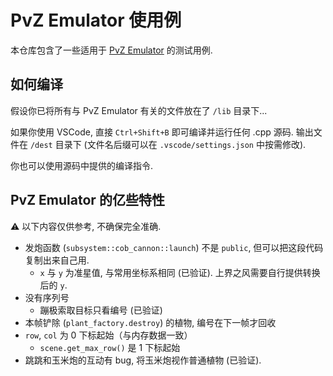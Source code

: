 # PvZ Emulator 使用例

本仓库包含了一些适用于 [PvZ Emulator](https://github.com/Rottenham/PvZ-Emulator) 的测试用例.

## 如何编译

假设你已将所有与 PvZ Emulator 有关的文件放在了 `/lib` 目录下...

如果你使用 VSCode, 直接 `Ctrl+Shift+B` 即可编译并运行任何 .cpp 源码. 输出文件在 `/dest` 目录下 (文件名后缀可以在 `.vscode/settings.json` 中按需修改).

你也可以使用源码中提供的编译指令.

## PvZ Emulator 的亿些特性

⚠️ 以下内容仅供参考, 不确保完全准确.

- 发炮函数 (`subsystem::cob_cannon::launch`) 不是 `public`, 但可以把这段代码复制出来自己用.
    - `x` 与 `y` 为准星值, 与常用坐标系相同 (已验证). 上界之风需要自行提供转换后的 `y`. 
- 没有序列号
    - 蹦极索取目标只看编号 (已验证)
- 本帧铲除 (`plant_factory.destroy`) 的植物, 编号在下一帧才回收
- `row`, `col` 为 0 下标起始（与内存数据一致）
    - `scene.get_max_row()` 是 1 下标起始
- 跳跳和玉米炮的互动有 bug, 将玉米炮视作普通植物 (已验证).